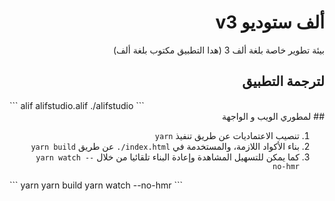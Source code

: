 <div dir="rtl">

# ألف ستوديو v3
بيئة تطوير خاصة بلغة ألف 3 (هدا التطبيق مكتوب بلغة ألف)

## لترجمة التطبيق
</div>

<div dir=ltr>
```
alif alifstudio.alif
./alifstudio
```
</div>

<div dir="rtl">
## لمطوري الويب و الواجهة

1. تنصيب الاعتماديات عن طريق تنفيذ `yarn`
2. بناء الأكواد اللازمة، والمستخدمة في <span dir=ltr><code>./index.html</code></span> عن طريق `yarn build`
3. كما يمكن للتسهيل المشاهدة وإعادة البناء تلقائيا من خلال `yarn watch --no-hmr`
</div>

<div dir=ltr>
```
yarn
yarn build
yarn watch --no-hmr
```
</div>
